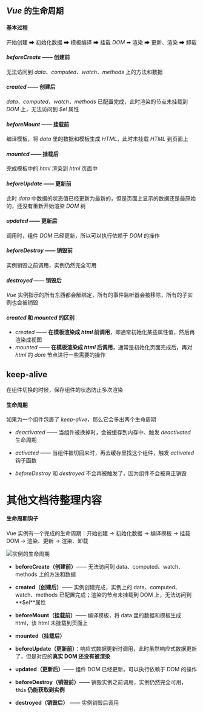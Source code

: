 ## *Vue* 的生命周期

#### 基本过程

开始创建 ➡ 初始化数据 ➡ 模板编译 ➡ 挂载 *DOM* ➡ 渲染 ➡ 更新、渲染 ➡ 卸载



#### *beforeCreate* —— 创建前

无法访问到 *data、computed、watch、methods* 上的方法和数据

#### *created* —— 创建后

*data、computed、watch、methods* 已配置完成，此时渲染的节点未挂载到 *DOM* 上，无法访问到 *$el* 属性

#### *beforeMount* —— 挂载前

编译模板，将 *data* 里的数据和模板生成 *HTML*，此时未挂载 *HTML* 到页面上

#### *mounted* —— 挂载后

完成模板中的 *html* 渲染到 *html* 页面中

#### *beforeUpdate* —— 更新前

此时 *data* 中数据的状态值已经更新为最新的，但是页面上显示的数据还是最原始的，还没有重新开始渲染 *DOM* 树

#### *updated* —— 更新后

调用时，组件 *DOM* 已经更新，所以可以执行依赖于 *DOM* 的操作

#### *beforeDestroy* —— 销毁前

实例销毁之前调用，实例仍然完全可用

#### *destroyed* —— 销毁后

*Vue* 实例指示的所有东西都会解绑定，所有的事件监听器会被移除，所有的子实例也会被销毁



#### *created* 和 *mounted* 的区别

- *created* —— **在模板渲染成 *html* 前调用**，即通常初始化某些属性值，然后再渲染成视图
- *mounted* —— **在模板渲染成 *html* 后调用**，通常是初始化页面完成后，再对 *html* 的 *dom* 节点进行一些需要的操作



## keep-alive

在组件切换的时候，保存组件的状态防止多次渲染



#### 生命周期

如果为一个组件包裹了 *keep-alive*，那么它会多出两个生命周期

- *deactivated* —— 当组件被换掉时，会被缓存到内存中、触发 *deactivated* 生命周期
- *activated* —— 当组件被切回来时，再去缓存里找这个组件，触发 *activated* 钩子函数

- *beforeDestroy* 和 *destroyed* 不会再被触发了，因为组件不会被真正销毁


# 其他文档待整理内容

#### 生命周期钩子

Vue 实例有一个完成的生命周期：开始创建 → 初始化数据 → 编译模板 → 挂载 DOM → 渲染、更新 → 渲染、卸载

![实例的生命周期](https://v3.cn.vuejs.org/images/lifecycle.svg)

- **beforeCreate（创建前）**—— 无法访问到 data、computed、watch、methods 上的方法和数据
- **created（创建后）**—— 实例创建完成，实例上的 data、computed、watch、methods 已配置完成；渲染的节点未挂载到 DOM 上，无法访问到**$el**属性

- **beforeMount（挂载前）**—— 编译模板，将 data 里的数据和模板生成 html，该 html 未挂载到页面上
- **mounted（挂载后）**

- **beforeUpdate（更新前）**：响应式数据更新时调用，此时虽然响应式数据更新了，但是对应的**真实 DOM 还没有被渲染**
- **updated（更新后）**—— 组件 DOM 已经更新，可以执行依赖于 DOM 的操作
- **beforeDestroy（销毁前）**—— 销毁实例之前调用，实例仍然完全可用，**`this` 仍能获取到实例**
- **destroyed（销毁后）** —— 实例销毁后调用
